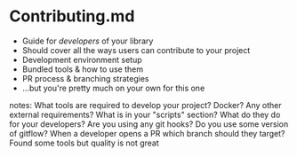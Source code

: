 <!-- .slide: data-transition="slide" -->
# Contributing.md

- <!-- .element: class="fragment" --> Guide for <em>developers</em> of your library
- <!-- .element: class="fragment" --> Should cover all the ways users can contribute to your project
- <!-- .element: class="fragment" --> Development environment setup
- <!-- .element: class="fragment" --> Bundled tools & how to use them
- <!-- .element: class="fragment" --> PR process & branching strategies
- ...but you're pretty much on your own for this one <!-- .element: class="fragment" -->

notes: What tools are required to develop your project? Docker? Any other external requirements?
What is in your "scripts" section? What do they do for your developers? Are you using any git hooks?
Do you use some version of gitflow? When a developer opens a PR which branch should they target?
Found some tools but quality is not great
